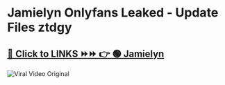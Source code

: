 
 # Jamielyn Onlyfans Leaked - Update Files ztdgy

## <h2><a href="https://clipsfans.com/Jamielyn&ref=git">🔗 Click to LINKS ⏩⏩ 👉 🟢 Jamielyn </a></h2>

<a href="https://clipsfans.com/Jamielyn&ref=git" rel="nofollow" data-target="animated-image.originalLink"><img src="https://i.ibb.co.com/xMMVF88/686577567.gif" alt="Viral Video Original" style="max-width: 100%; display: inline-block;" data-target="animated-image.originalImage"></a>

